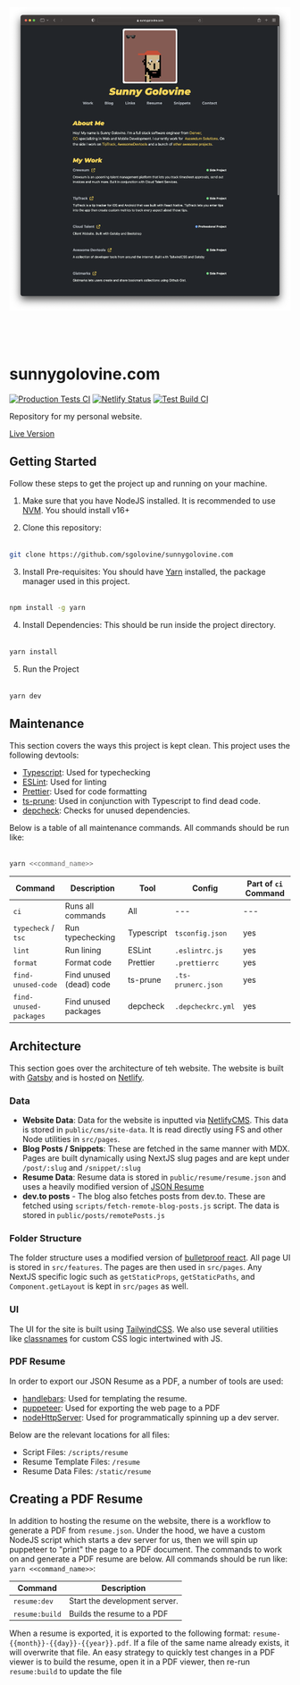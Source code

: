 <!-- [ Header ] -->
<div style="width:100%;display:flex;flex-direction:row;justify-content:center;">
  <div style="height:600px;">
    <img alt="website-screenshot" src="./screenshots/website.png" />
  </div>
</div>

# sunnygolovine.com

[![Production Tests CI](https://github.com/sgolovine/sunnygolovine.com/actions/workflows/production-tests-ci.yml/badge.svg)](https://github.com/sgolovine/sunnygolovine.com/actions/workflows/production-tests-ci.yml) [![Netlify Status](https://api.netlify.com/api/v1/badges/fcc5dfd2-8bb8-47c9-9cc6-c65653e4d33d/deploy-status)](https://app.netlify.com/sites/sunnygolovine/deploys) [![Test Build CI](https://github.com/sgolovine/sunnygolovine.com/actions/workflows/production-build-ci.yml/badge.svg)](https://github.com/sgolovine/sunnygolovine.com/actions/workflows/production-build-ci.yml)

Repository for my personal website.

[Live Version](https://sunnygolovine.com)

## Getting Started

Follow these steps to get the project up and running on your machine.

1. Make sure that you have NodeJS installed. It is recommended to use [NVM](https://github.com/nvm-sh/nvm). You should install v16+

2. Clone this repository:

```bash

git clone https://github.com/sgolovine/sunnygolovine.com

```

3. Install Pre-requisites: You should have [Yarn](https://yarnpkg.com/) installed, the package manager used in this project.

```bash

npm install -g yarn

```

4. Install Dependencies: This should be run inside the project directory.

```bash

yarn install

```

5. Run the Project

```bash

yarn dev

```

## Maintenance

This section covers the ways this project is kept clean. This project uses the following devtools:

- [Typescript](https://www.typescriptlang.org/): Used for typechecking
- [ESLint](https://eslint.org/): Used for linting
- [Prettier](https://prettier.io/): Used for code formatting
- [ts-prune](https://github.com/nadeesha/ts-prune): Used in conjunction with Typescript to find dead code.
- [depcheck](https://github.com/depcheck/depcheck): Checks for unused dependencies.

Below is a table of all maintenance commands. All commands should be run like:

```bash

yarn <<command_name>>

```

| Command                | Description             | Tool       | Config             | Part of `ci` Command |
| ---------------------- | ----------------------- | ---------- | ------------------ | -------------------- |
| `ci`                   | Runs all commands       | All        | ---                | ---                  |
| `typecheck` / `tsc`    | Run typechecking        | Typescript | `tsconfig.json`    | yes                  |
| `lint`                 | Run lining              | ESLint     | `.eslintrc.js`     | yes                  |
| `format`               | Format code             | Prettier   | `.prettierrc`      | yes                  |
| `find-unused-code`     | Find unused (dead) code | ts-prune   | `.ts-prunerc.json` | yes                  |
| `find-unused-packages` | Find unused packages    | depcheck   | `.depcheckrc.yml`  | yes                  |

## Architecture

This section goes over the architecture of teh website. The website is built with [Gatsby](https://www.gatsbyjs.com/) and is hosted on [Netlify](https://www.netlify.com/).

### Data

- **Website Data**: Data for the website is inputted via [NetlifyCMS](https://www.netlifycms.org/). This data is stored in `public/cms/site-data`. It is read directly using FS and other Node utilities in `src/pages`.
- **Blog Posts / Snippets**: These are fetched in the same manner with MDX. Pages are built dynamically using NextJS slug pages and are kept under `/post/:slug` and `/snippet/:slug`
- **Resume Data**: Resume data is stored in `public/resume/resume.json` and uses a heavily modified version of [JSON Resume](https://jsonresume.org/)
- **dev.to posts** - The blog also fetches posts from dev.to. These are fetched using `scripts/fetch-remote-blog-posts.js` script. The data is stored in `public/posts/remotePosts.js`

### Folder Structure

The folder structure uses a modified version of [bulletproof react](https://github.com/alan2207/bulletproof-react). All page UI is stored in `src/features`. The pages are then used in `src/pages`. Any NextJS specific logic such as `getStaticProps`, `getStaticPaths`, and `Component.getLayout` is kept in `src/pages` as well.

### UI

The UI for the site is built using [TailwindCSS](https://tailwindcss.com/). We also use several utilities like [classnames](https://www.npmjs.com/package/classnames) for custom CSS logic intertwined with JS.

### PDF Resume

In order to export our JSON Resume as a PDF, a number of tools are used:

- [handlebars](): Used for templating the resume.
- [puppeteer](): Used for exporting the web page to a PDF
- [nodeHttpServer](): Used for programmatically spinning up a dev server.

Below are the relevant locations for all files:

- Script Files: `/scripts/resume`
- Resume Template Files: `/resume`
- Resume Data Files: `/static/resume`

## Creating a PDF Resume

In addition to hosting the resume on the website, there is a workflow to generate a PDF from `resume.json`. Under the hood, we have a custom NodeJS script which starts a dev server for us, then we will spin up puppeteer to "print" the page to a PDF document. The commands to work on and generate a PDF resume are below. All commands should be run like: `yarn <<command_name>>`:

| Command        | Description                   |
| -------------- | ----------------------------- |
| `resume:dev`   | Start the development server. |
| `resume:build` | Builds the resume to a PDF    |

When a resume is exported, it is exported to the following format: `resume-{{month}}-{{day}}-{{year}}.pdf`. If a file of the same name already exists, it will overwrite that file. An easy strategy to quickly test changes in a PDF viewer is to build the resume, open it in a PDF viewer, then re-run `resume:build` to update the file
